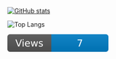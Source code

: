 [![GitHub stats](https://github-readme-stats-tau-one-38.vercel.app/api?username=alexanderkasten&show=reviews,prs_merged,prs_merged_percentage)](https://github.com/anuraghazra/github-readme-stats)

![Top Langs](https://github-readme-stats-tau-one-38.vercel.app/api/top-langs/?username=alexanderkasten&layout=compact)

[![Image of gpvc](https://github.com/alexanderkasten/gpvc/blob/master/svg/692100595/badge.svg)](https://github.com/alexanderkasten/gpvc/blob/master/readme/692100595/week.md)

<!--
**alexanderkasten/alexanderkasten** is a ✨ _special_ ✨ repository because its `README.md` (this file) appears on your GitHub profile.

Here are some ideas to get you started:

- 🔭 I’m currently working on ...
- 🌱 I’m currently learning ...
- 👯 I’m looking to collaborate on ...
- 🤔 I’m looking for help with ...
- 💬 Ask me about ...
- 📫 How to reach me: ...
- 😄 Pronouns: ...
- ⚡ Fun fact: ...
-->
